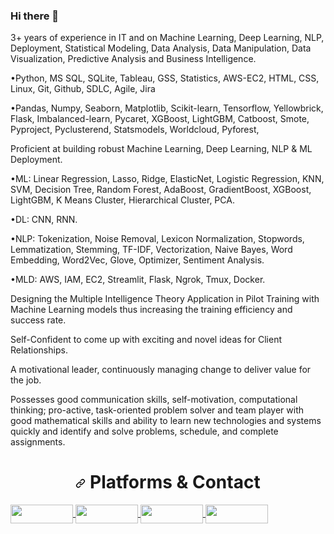 ### Hi there 👋

3+ years of experience in IT and on Machine Learning, Deep Learning, NLP, Deployment, Statistical Modeling, Data Analysis, Data Manipulation, Data Visualization, Predictive Analysis and Business Intelligence.

•Python, MS SQL, SQLite, Tableau, GSS, Statistics, AWS-EC2, HTML, CSS, Linux, Git, Github, SDLC, Agile, Jira

•Pandas, Numpy, Seaborn, Matplotlib, Scikit-learn, Tensorflow, Yellowbrick, Flask, Imbalanced-learn, Pycaret, XGBoost, LightGBM, Catboost, Smote, Pyproject, Pyclusterend, Statsmodels, Worldcloud, Pyforest,

Proficient at building robust Machine Learning, Deep Learning, NLP & ML Deployment.

•ML: Linear Regression, Lasso, Ridge, ElasticNet, Logistic Regression, KNN, SVM, Decision Tree, Random Forest, AdaBoost, GradientBoost, XGBoost, LightGBM, K Means Cluster, Hierarchical Cluster, PCA.

•DL: CNN, RNN.

•NLP: Tokenization, Noise Removal, Lexicon Normalization, Stopwords, Lemmatization, Stemming, TF-IDF, Vectorization, Naive Bayes, Word Embedding, Word2Vec, Glove, Optimizer, Sentiment Analysis.   

•MLD: AWS, IAM, EC2, Streamlit, Flask, Ngrok, Tmux, Docker.

Designing the Multiple Intelligence Theory Application in Pilot Training with Machine Learning models thus increasing the training efficiency and success rate.

Self-Confident to come up with exciting and novel ideas for Client Relationships.

A motivational leader, continuously managing change to deliver value for the job.

Possesses good communication skills, self-motivation, computational thinking; pro-active, task-oriented problem solver and team player with good mathematical skills and ability to learn new technologies and systems quickly and identify and solve problems, schedule, and complete assignments.

<h1 align="center" dir="auto"><a id="user-content--chart_with_upwards_trend-statistics-" class="anchor" aria-hidden="true" href="#-chart_with_upwards_trend-statistics-"><svg class="octicon octicon-link" viewBox="0 0 16 16" version="1.1" width="16" height="16" aria-hidden="true"><path fill-rule="evenodd" d="M7.775 3.275a.75.75 0 001.06 1.06l1.25-1.25a2 2 0 112.83 2.83l-2.5 2.5a2 2 0 01-2.83 0 .75.75 0 00-1.06 1.06 3.5 3.5 0 004.95 0l2.5-2.5a3.5 3.5 0 00-4.95-4.95l-1.25 1.25zm-4.69 9.64a2 2 0 010-2.83l2.5-2.5a2 2 0 012.83 0 .75.75 0 001.06-1.06 3.5 3.5 0 00-4.95 0l-2.5 2.5a3.5 3.5 0 004.95 4.95l1.25-1.25a.75.75 0 00-1.06-1.06l-1.25 1.25a2 2 0 01-2.83 0z"></path></svg></a> <g-emoji class="g-emoji" alias="chart_with_upwards_trend" fallback-src="https://github.githubassets.com/images/icons/emoji/unicode/1f4c8.png"></g-emoji> Platforms & Contact </h1>



<a href="https://www.linkedin.com/in/enginabdan/" rel="nofollow">
  <img align="center" src="https://camo.githubusercontent.com/a493f6833f99fb3c85788d6d9305e6b7a42b838e5ee5d138fd9a8214a7e77472/68747470733a2f2f696d672e736869656c64732e696f2f62616467652f6c696e6b6564696e2d2532333030373742352e7376673f267374796c653d666f722d7468652d6261646765266c6f676f3d6c696e6b6564696e266c6f676f436f6c6f723d7768697465" width="100" height="30">
</a>

<a href="https://public.tableau.com/app/profile/engin.abdan#!/?newProfile=&activeTab=0" rel="nofollow">
  <img align="center" src="https://www.avonctlibrary.info/wp-content/uploads/2021/08/Tableau-New-Logo-April-12-2016.jpg" width="100" height="30">
</a>

<a href="mailto:engin.abdan@gmail.com" rel="nofollow">
  <img align="center" src="https://cdn.vox-cdn.com/thumbor/8fWz6qpiMYMsZhY4vrc9Vhl5yL8=/0x110:1320x770/fit-in/1200x600/cdn.vox-cdn.com/uploads/chorus_asset/file/21939811/newgmaillogo.jpg" width="100" height="30">
</a>

<a href="https://sites.google.com/view/enginabdan" rel="nofollow">
  <img align="center" src="http://cdn.onlinewebfonts.com/svg/img_471092.png" width="100" height="30">
</a>

